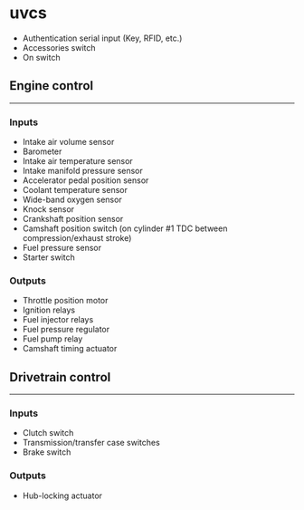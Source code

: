 # uvcs

- Authentication serial input (Key, RFID, etc.)
- Accessories switch
- On switch

## Engine control
---

### Inputs

- Intake air volume sensor
- Barometer
- Intake air temperature sensor
- Intake manifold pressure sensor
- Accelerator pedal position sensor
- Coolant temperature sensor
- Wide-band oxygen sensor
- Knock sensor
- Crankshaft position sensor
- Camshaft position switch (on cylinder #1 TDC between compression/exhaust stroke)
- Fuel pressure sensor
- Starter switch

### Outputs

- Throttle position motor
- Ignition relays
- Fuel injector relays
- Fuel pressure regulator
- Fuel pump relay
- Camshaft timing actuator

## Drivetrain control
---

### Inputs

- Clutch switch
- Transmission/transfer case switches
- Brake switch

### Outputs

- Hub-locking actuator
